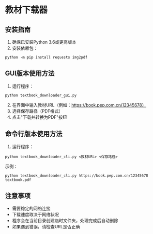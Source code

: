 # 教材下载器

## 安装指南

1. 确保已安装Python 3.6或更高版本
2. 安装依赖包：
```
python -m pip install requests img2pdf
```

## GUI版本使用方法

1. 运行程序：
```
python textbook_downloader_gui.py
```
2. 在界面中输入教材URL（例如：https://book.pep.com.cn/12345678）
3. 选择保存路径（PDF格式）
4. 点击"下载并转换为PDF"按钮

## 命令行版本使用方法

1. 运行程序：
```
python textbook_downloader_cli.py <教材URL> <保存路径>
```
示例：
```
python textbook_downloader_cli.py https://book.pep.com.cn/12345678 textbook.pdf
```

## 注意事项

- 需要稳定的网络连接
- 下载速度取决于网络状况
- 程序会在当前目录创建临时文件夹，处理完成后自动删除
- 如果遇到错误，请检查URL是否正确